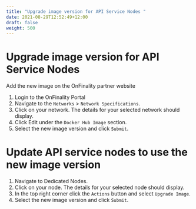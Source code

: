 ```yaml
---
title: "Upgrade image version for API Service Nodes "
date: 2021-08-29T12:52:49+12:00
draft: false
weight: 500
---
```


#  Upgrade image version for API Service Nodes

Add the new image on the OnFinality partner website

1. Login to the OnFinality Portal
1. Navigate to the `Networks` > `Network Specifications`.
1. Click on your network. The details for your selected network should display.
1. Click Edit under the `Docker Hub Image` section.
1. Select the new image version and click `Submit`.

# Update API service nodes to use the new image version

1. Navigate to Dedicated Nodes.
1. Click on your node. The details for your selected node should display.
1. In the top right corner click the `Actions` button and select `Upgrade Image`.
1. Select the new image version and click `Submit`.
